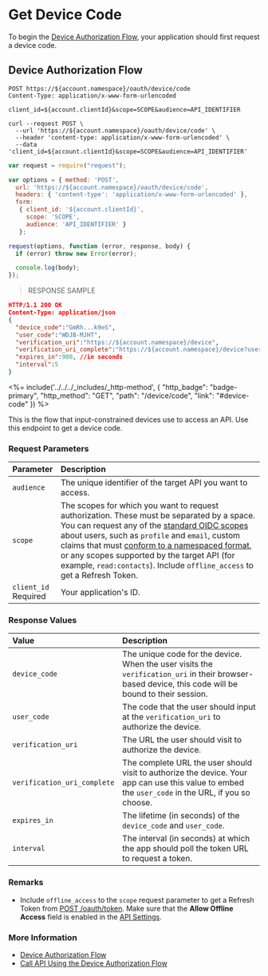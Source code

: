# Get Device Code

To begin the [Device Authorization Flow](/flows/concepts/device-auth), your application should first request a device code. 

## Device Authorization Flow

```http
POST https://${account.namespace}/oauth/device/code
Content-Type: application/x-www-form-urlencoded

client_id=${account.clientId}&scope=SCOPE&audience=API_IDENTIFIER
```

```shell
curl --request POST \
  --url 'https://${account.namespace}/oauth/device/code' \
  --header 'content-type: application/x-www-form-urlencoded' \
  --data 'client_id=${account.clientId}&scope=SCOPE&audience=API_IDENTIFIER'
```

```javascript
var request = require("request");

var options = { method: 'POST',
  url: 'https://${account.namespace}/oauth/device/code',
  headers: { 'content-type': 'application/x-www-form-urlencoded' },
  form:
   { client_id: '${account.clientId}',
     scope: 'SCOPE',
     audience: 'API_IDENTIFIER' }
   };

request(options, function (error, response, body) {
  if (error) throw new Error(error);

  console.log(body);
});
```

> RESPONSE SAMPLE

```JSON
HTTP/1.1 200 OK
Content-Type: application/json
{
  "device_code":"GmRh...k9eS",
  "user_code":"WDJB-MJHT",
  "verification_uri":"https://${account.namespace}/device",
  "verification_uri_complete":"https://${account.namespace}/device?user_code=WDJB-MJHT",
  "expires_in":900, //in seconds
  "interval":5
}
```

<%= include('../../../_includes/_http-method', {
  "http_badge": "badge-primary",
  "http_method": "GET",
  "path": "/device/code",
  "link": "#device-code"
}) %>

This is the flow that input-constrained devices use to access an API. Use this endpoint to get a device code.

### Request Parameters

| Parameter        | Description |
|:-----------------|:------------|
| `audience` <br/> | The unique identifier of the target API you want to access. |
| `scope` | The scopes for which you want to request authorization. These must be separated by a space. You can request any of the [standard OIDC scopes](https://openid.net/specs/openid-connect-core-1_0.html#StandardClaims) about users, such as `profile` and `email`, custom claims that must [conform to a namespaced format](/api-auth/tutorials/adoption/scope-custom-claims), or any scopes supported by the target API (for example, `read:contacts`). Include `offline_access` to get a Refresh Token. |
| `client_id` <br/><span class="label label-danger">Required</span> | Your application's ID. |

### Response Values

| Value                        | Description |
|:-----------------------------|:------------|
| `device_code` | The unique code for the device. When the user visits the `verification_uri` in their browser-based device, this code will be bound to their session. |
| `user_code` | The code that the user should input at the `verification_uri` to authorize the device. |
| `verification_uri` | The URL the user should visit to authorize the device. |
| `verification_uri_complete` | The complete URL the user should visit to authorize the device. Your app can use this value to embed the `user_code` in the URL, if you so choose. |
| `expires_in` | The lifetime (in seconds) of the `device_code` and `user_code`. |
| `interval` | The interval (in seconds) at which the app should poll the token URL to request a token. |

### Remarks

- Include `offline_access` to the `scope` request parameter to get a Refresh Token from [POST /oauth/token](#device-auth). Make sure that the **Allow Offline Access** field is enabled in the [API Settings](${manage_url}/#/apis).

### More Information

- [Device Authorization Flow](/flows/concepts/device-auth)
- [Call API Using the Device Authorization Flow](/flows/guides/device-auth/call-api-device-auth)
